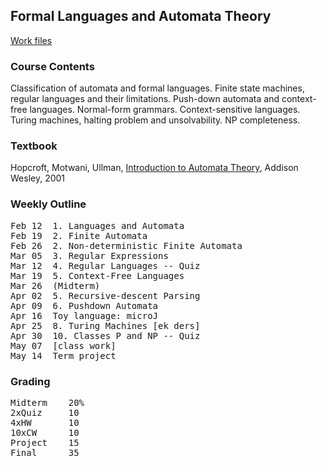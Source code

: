 ﻿## Formal Languages and Automata Theory

[Work files](https://maeyler.github.io/Auto/work/)

### Course Contents
Classification of automata and formal languages. Finite state machines, regular languages and their limitations. Push-down automata and context-free languages. Normal-form grammars. Context-sensitive languages. Turing machines, halting problem and unsolvability. NP completeness. 

### Textbook
Hopcroft, Motwani, Ullman, [Introduction to Automata Theory](http://www-db.stanford.edu/~ullman/ialc.html), Addison Wesley, 2001

### Weekly Outline
<pre>
Feb 12	1. Languages and Automata
Feb 19	2. Finite Automata
Feb 26	2. Non-deterministic Finite Automata
Mar 05	3. Regular Expressions
Mar 12	4. Regular Languages -- Quiz
Mar 19	5. Context-Free Languages
Mar 26	(Midterm)
Apr 02	5. Recursive-descent Parsing
Apr 09	6. Pushdown Automata
Apr 16	Toy language: microJ
Apr 25	8. Turing Machines [ek ders]
Apr 30	10. Classes P and NP -- Quiz
May 07	[class work]
May 14	Term project
</pre>

### Grading
<pre>
Midterm    20% 
2xQuiz     10 
4xHW       10 
10xCW      10 
Project    15 
Final      35
</pre>
